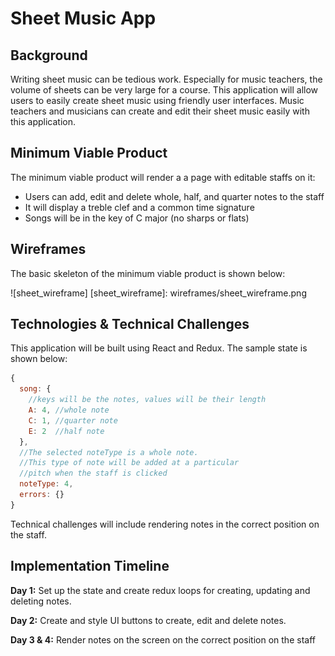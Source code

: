 # Sheet Music App

## Background

Writing sheet music can be tedious work. Especially for music teachers, the volume of sheets can be very large for a course. This application will allow users to easily create sheet music using friendly user interfaces. Music teachers and musicians can create and edit their sheet music easily with this application.

## Minimum Viable Product

The minimum viable product will render a a page with editable staffs on it:
* Users can add, edit and delete whole, half, and quarter notes to the staff
* It will display a treble clef and a common time signature
* Songs will be in the key of C major (no sharps or flats)

## Wireframes

The basic skeleton of the minimum viable product is shown below:

![sheet_wireframe]
[sheet_wireframe]: wireframes/sheet_wireframe.png

## Technologies & Technical Challenges

This application will be built using React and Redux. The sample state is shown below:

```js
{
  song: {
    //keys will be the notes, values will be their length
    A: 4, //whole note
    C: 1, //quarter note
    E: 2  //half note
  },
  //The selected noteType is a whole note.
  //This type of note will be added at a particular
  //pitch when the staff is clicked
  noteType: 4,
  errors: {}
}
```

Technical challenges will include rendering notes in the correct position on the staff.

## Implementation Timeline

**Day 1:** Set up the state and create redux loops for creating, updating and deleting notes.

**Day 2:** Create and style UI buttons to create, edit and delete notes.

**Day 3 & 4:** Render notes on the screen on the correct position on the staff
